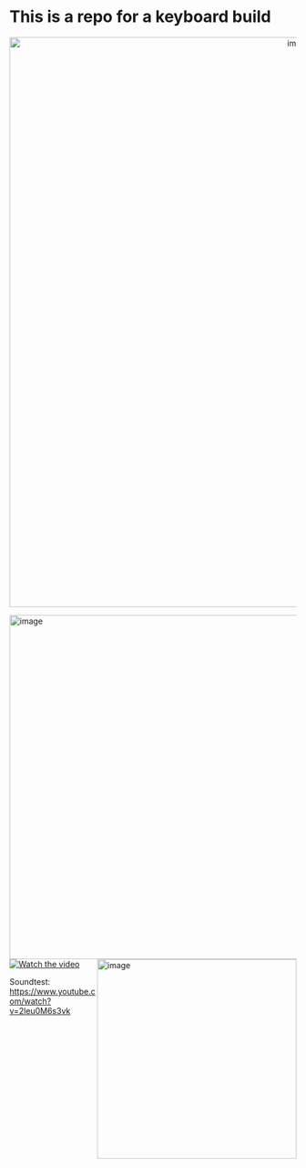 # This is a repo for a keyboard build

<p align="center">
<img width="1000" alt="image" src="https://github.com/user-attachments/assets/77e7a658-88fe-4579-aeec-d39dfebbb104">
</p>

<img align="left" width="604" alt="image" src="https://github.com/user-attachments/assets/5c0debfe-7025-4a4a-9068-3ed297181fc6">
 

<img align="right" width="350" alt="image" src="https://github.com/user-attachments/assets/e85eab01-a4ce-4159-8365-265e47b777c9">

[![Watch the video](https://img.youtube.com/vi/2leu0M6s3vk/maxresdefault.jpg)](https://youtu.be/2leu0M6s3vk)

Soundtest: https://www.youtube.com/watch?v=2leu0M6s3vk
